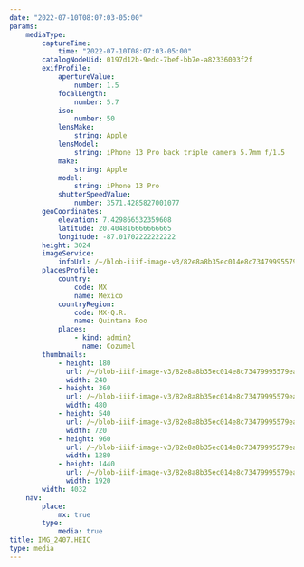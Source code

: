 ```yaml
---
date: "2022-07-10T08:07:03-05:00"
params:
    mediaType:
        captureTime:
            time: "2022-07-10T08:07:03-05:00"
        catalogNodeUid: 0197d12b-9edc-7bef-bb7e-a82336003f2f
        exifProfile:
            apertureValue:
                number: 1.5
            focalLength:
                number: 5.7
            iso:
                number: 50
            lensMake:
                string: Apple
            lensModel:
                string: iPhone 13 Pro back triple camera 5.7mm f/1.5
            make:
                string: Apple
            model:
                string: iPhone 13 Pro
            shutterSpeedValue:
                number: 3571.4285827001077
        geoCoordinates:
            elevation: 7.429866532359608
            latitude: 20.404816666666665
            longitude: -87.01702222222222
        height: 3024
        imageService:
            infoUrl: /~/blob-iiif-image-v3/82e8a8b35ec014e8c73479995579eac1476f0bba8383c679f7a3bc4f13244117/info.json
        placesProfile:
            country:
                code: MX
                name: Mexico
            countryRegion:
                code: MX-Q.R.
                name: Quintana Roo
            places:
                - kind: admin2
                  name: Cozumel
        thumbnails:
            - height: 180
              url: /~/blob-iiif-image-v3/82e8a8b35ec014e8c73479995579eac1476f0bba8383c679f7a3bc4f13244117/full/240%2C180/0/default.jpg
              width: 240
            - height: 360
              url: /~/blob-iiif-image-v3/82e8a8b35ec014e8c73479995579eac1476f0bba8383c679f7a3bc4f13244117/full/480%2C360/0/default.jpg
              width: 480
            - height: 540
              url: /~/blob-iiif-image-v3/82e8a8b35ec014e8c73479995579eac1476f0bba8383c679f7a3bc4f13244117/full/720%2C540/0/default.jpg
              width: 720
            - height: 960
              url: /~/blob-iiif-image-v3/82e8a8b35ec014e8c73479995579eac1476f0bba8383c679f7a3bc4f13244117/full/1280%2C960/0/default.jpg
              width: 1280
            - height: 1440
              url: /~/blob-iiif-image-v3/82e8a8b35ec014e8c73479995579eac1476f0bba8383c679f7a3bc4f13244117/full/1920%2C1440/0/default.jpg
              width: 1920
        width: 4032
    nav:
        place:
            mx: true
        type:
            media: true
title: IMG_2407.HEIC
type: media
---
```

